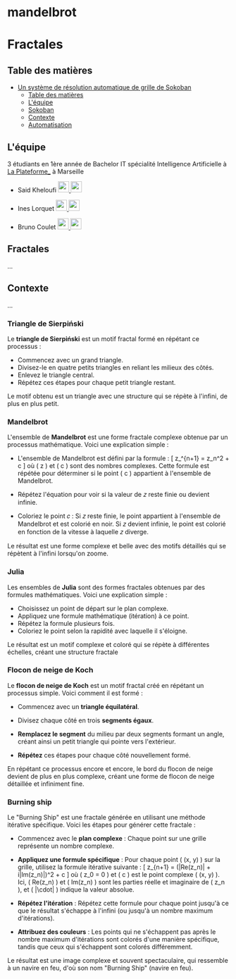 # mandelbrot

# Fractales

## Table des matières

- [Un système de résolution automatique de grille de Sokoban ](#un-système-de-résolution-automatique-de-grille-de-sokoban)
  - [Table des matières](#table-des-matières)
  - [L'équipe](#léquipe)
  - [Sokoban](#sokoban)
  - [Contexte](#contexte)
  - [Automatisation](#automatisation)

## L'équipe
3 étudiants en 1ère année de Bachelor IT spécialité Intelligence Artificielle à [La Plateforme_](https://laplateforme.io/) à Marseille

- Said Kheloufi
  <a href="https://www.linkedin.com/in/said-kheloufi/">
    <img src="images/linkedin.png" width=25>
  </a>
  <a href="https://github.com/said-kheloufi">
    <img src="images/github.png" width=25>
  </a>

- Ines Lorquet
  <a href="https://www.linkedin.com/in/ines-lorquet-35b90128b/">
    <img src="images/linkedin.png" width=25>
  </a>
  <a href="https://github.com/ines-lorquet">
    <img src="images/github.png" width=25>
  </a>

- Bruno Coulet
  <a href="https://www.linkedin.com/in/bruno-coulet-35b90128b/">
    <img src="images/linkedin.png" width=25>
  </a>
  <a href="https://github.com/bruno-coulet">
    <img src="images/github.png" width=25>
  </a>

## Fractales

...

## Contexte

...

### Triangle de Sierpiński

Le **triangle de Sierpiński** est un motif fractal formé en répétant ce processus :

- Commencez avec un grand triangle.
- Divisez-le en quatre petits triangles en reliant les milieux des côtés.
- Enlevez le triangle central.
- Répétez ces étapes pour chaque petit triangle restant.

Le motif obtenu est un triangle avec une structure qui se répète à l'infini, de plus en plus petit.

### Mandelbrot

L'ensemble de **Mandelbrot** est une forme fractale complexe obtenue par un processus mathématique. Voici une explication simple :

- L'ensemble de Mandelbrot est défini par la formule : \[ z_^{n+1} = z_n^2 + c \] où \( z \) et \( c \) sont des nombres complexes. Cette formule est répétée pour déterminer si le point \( c \) appartient à l'ensemble de Mandelbrot.

- Répétez l'équation pour voir si la valeur de 𝑧 reste finie ou devient infinie.

- Coloriez le point 𝑐 : Si 𝑧 reste finie, le point appartient à l'ensemble de Mandelbrot et est colorié en noir. Si 𝑧 devient infinie, le point est colorié en fonction de la vitesse à laquelle 𝑧 diverge.

Le résultat est une forme complexe et belle avec des motifs détaillés qui se répètent à l'infini lorsqu'on zoome.

### Julia

Les ensembles de **Julia** sont des formes fractales obtenues par des formules mathématiques. Voici une explication simple :

- Choisissez un point de départ sur le plan complexe.
- Appliquez une formule mathématique (itération) à ce point.
- Répétez la formule plusieurs fois.
- Coloriez le point selon la rapidité avec laquelle il s'éloigne.

Le résultat est un motif complexe et coloré qui se répète à différentes échelles, créant une structure fractale

### Flocon de neige de Koch

Le **flocon de neige de Koch** est un motif fractal créé en répétant un processus simple. Voici comment il est formé :

- Commencez avec un **triangle équilatéral**.

- Divisez chaque côté en trois **segments égaux**.

- **Remplacez le segment** du milieu par deux segments formant un angle, créant ainsi un petit triangle qui pointe vers l'extérieur.

- **Répétez** ces étapes pour chaque côté nouvellement formé.

En répétant ce processus encore et encore, le bord du flocon de neige devient de plus en plus complexe, créant une forme de flocon de neige détaillée et infiniment fine.

### Burning ship

Le "Burning Ship" est une fractale générée en utilisant une méthode itérative spécifique. Voici les étapes pour générer cette fractale :

- Commencez avec le **plan complexe** : Chaque point sur une grille représente un nombre complexe.

- **Appliquez une formule spécifique** : Pour chaque point \( (x, y) \) sur la grille, utilisez la formule itérative suivante :
\[ z_{n+1} = (|Re(z_n)| + i|Im(z_n)|)^2 + c \] où \( z_0 = 0 \) et \( c \) est le point complexe \( (x, y) \). Ici, \( Re(z_n) \) et \( Im(z_n) \) sont les parties réelle et imaginaire de \( z_n \), et \( |\cdot| \) indique la valeur absolue.

- **Répétez l'itération** : Répétez cette formule pour chaque point jusqu'à ce que le résultat s'échappe à l'infini (ou jusqu'à un nombre maximum d'itérations).

- **Attribuez des couleurs** : Les points qui ne s'échappent pas après le nombre maximum d'itérations sont colorés d'une manière spécifique, tandis que ceux qui s'échappent sont colorés différemment.

Le résultat est une image complexe et souvent spectaculaire, qui ressemble à un navire en feu, d'où son nom "Burning Ship" (navire en feu).
